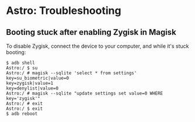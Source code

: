 # Astro: Troubleshooting

## Booting stuck after enabling Zygisk in Magisk

To disable Zygisk, connect the device to your computer, and while it's stuck booting:

```
$ adb shell
Astro:/ $ su
Astro:/ # magisk --sqlite 'select * from settings'
key=su_biometric|value=0
key=zygisk|value=1
key=denylist|value=0
Astro:/ # magisk --sqlite "update settings set value=0 WHERE key='zygisk'"
Astro:/ # exit
Astro:/ $ exit
$ adb reboot
```

